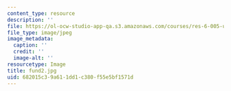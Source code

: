 ```yaml
---
content_type: resource
description: ''
file: https://ol-ocw-studio-app-qa.s3.amazonaws.com/courses/res-6-005-understanding-lasers-and-fiberoptics-spring-2008/682015c39a611dd1c380f55e5bf1571d_fund2.jpg
file_type: image/jpeg
image_metadata:
  caption: ''
  credit: ''
  image-alt: ''
resourcetype: Image
title: fund2.jpg
uid: 682015c3-9a61-1dd1-c380-f55e5bf1571d
---
```

